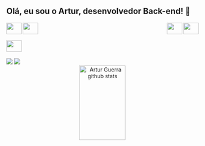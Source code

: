 ## Olá, eu sou o Artur, desenvolvedor Back-end! 👋

<div style="display: inline_block">            
<img align="left" height="30" width="40" src="https://cdn.jsdelivr.net/gh/devicons/devicon/icons/javascript/javascript-original.svg" />
<img align="left" height="30" width="40" src="https://cdn.jsdelivr.net/gh/devicons/devicon/icons/typescript/typescript-original.svg" />
<img align="right" height="30" width="40" src="https://cdn.jsdelivr.net/gh/devicons/devicon/icons/mongodb/mongodb-plain.svg" />
<img align="right" height="30" width="40" src="https://cdn.jsdelivr.net/gh/devicons/devicon/icons/postgresql/postgresql-original.svg" />
<br>
</div>

##

<div style="display: inline_block">            
<img align="left" height="30" width="40" src="https://cdn.jsdelivr.net/gh/devicons/devicon/icons/nodejs/nodejs-original.svg" />
<br>
</div>

##

<div>
    <a href="https://www.linkedin.com/in/artur-guerra-7930bb211/" target="_blank"><img src="https://img.shields.io/badge/-LinkedIn-%230077B5?style=for-the-badge&logo=linkedin&logoColor=white" target="_blank"></a> 
    <a href = "mailto:arturassisguerra@gmai.com"><img src="https://img.shields.io/badge/-Gmail-%23333?style=for-the-badge&logo=gmail&logoColor=white" target="_blank"></a>
</div>


<div align="center">  
    <img width="49%" height="195px" src="https://github-readme-stats.vercel.app/api?username=arturgrr&show_icons=true&count_private=true&hide_border=true&title_color=FFFAFA&icon_color=FFFAFA&text_color=D3D3D3&bg_color=000000" alt="Artur Guerra github stats" /> 
<div>

